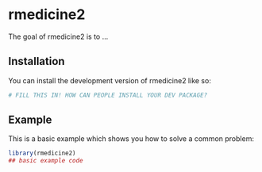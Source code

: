 
# rmedicine2

<!-- badges: start -->
<!-- badges: end -->

The goal of rmedicine2 is to ...

## Installation

You can install the development version of rmedicine2 like so:

``` r
# FILL THIS IN! HOW CAN PEOPLE INSTALL YOUR DEV PACKAGE?
```

## Example

This is a basic example which shows you how to solve a common problem:

``` r
library(rmedicine2)
## basic example code
```

